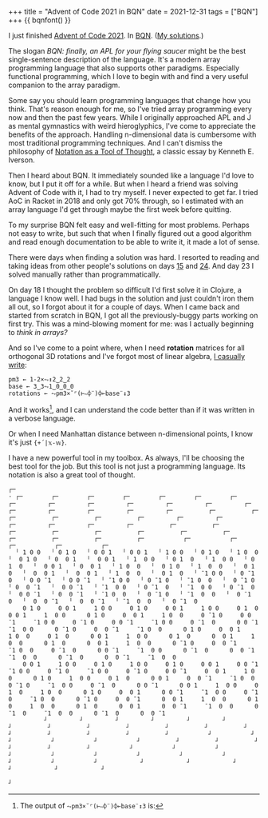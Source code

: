 +++
title = "Advent of Code 2021 in BQN"
date = 2021-12-31
tags = ["BQN"]
+++
{{ bqnfont() }}

I just finished [Advent of Code 2021](https://adventofcode.com/2021). In [BQN](https://mlochbaum.github.io/BQN/). ([My solutions](https://github.com/dancek/bqn-advent2021).)

The slogan *BQN: finally, an APL for your flying saucer* might be the best single-sentence description of the language. It's a modern array programming language that also supports other paradigms. Especially functional programming, which I love to begin with and find a very useful companion to the array paradigm.

Some say you should learn programming languages that change how you think. That's reason enough for me, so I've tried array programming every now and then the past few years. While I originally approached APL and J as mental gymnastics with weird hieroglyphics, I've come to appreciate the benefits of the approach. Handling n-dimensional data is cumbersome with most traditional programming techniques. And I can't dismiss the philosophy of [Notation as a Tool of Thought](https://www.jsoftware.com/papers/tot.htm), a classic essay by Kenneth E. Iverson.

Then I heard about BQN. It immediately sounded like a language I'd love to know, but I put it off for a while. But when I heard a friend was solving Advent of Code with it, I had to try myself. I never expected to get far. I tried AoC in Racket in 2018 and only got 70% through, so I estimated with an array language I'd get through maybe the first week before quitting.

To my surprise BQN felt easy and well-fitting for most problems. Perhaps not easy to write, but such that when I finally figured out a good algorithm and read enough documentation to be able to write it, it made a lot of sense.

There were days when finding a solution was hard. I resorted to reading and taking ideas from other people's solutions on days [15](https://github.com/dancek/bqn-advent2021/blob/master/15.bqn) and [24](https://github.com/dancek/bqn-advent2021/blob/master/24.bqn). And day 23 I solved manually rather than programmatically.

On day 18 I thought the problem so difficult I'd first solve it in Clojure, a language I know well. I had bugs in the solution and just couldn't iron them all out, so I forgot about it for a couple of days. When I came back and started from scratch in BQN, I got all the previously-buggy parts working on first try. This was a mind-blowing moment for me: was I actually beginning to *think in arrays?*

And so I've come to a point where, when I need **rotation** matrices for all orthogonal 3D rotations and I've forgot most of linear algebra, [I casually write](https://github.com/dancek/bqn-advent2021/blob/master/19.bqn#L27-L30):
```
pm3 ← 1-2×⥊↕2‿2‿2
base ← 3‿3⥊1‿0‿0‿0
rotations ← ⥊pm3×˘⌜(⊢∾⌽¨)⌽⟜base¨↕3
```
And it works[^1], and I can understand the code better than if it was written in a verbose language.

Or when I need Manhattan distance between n-dimensional points, I know it's just `{+´|𝕩-𝕨}`.

I have a new powerful tool in my toolbox. As always, I'll be choosing the best tool for the job. But this tool is not just a programming language. Its notation is also a great tool of thought.

[^1]: The output of `⥊pm3×˘⌜(⊢∾⌽¨)⌽⟜base¨↕3` is:

```
┌─
· ┌─        ┌─        ┌─        ┌─        ┌─        ┌─        ┌─         ┌─         ┌─         ┌─         ┌─         ┌─         ┌─         ┌─         ┌─         ┌─         ┌─         ┌─         ┌─          ┌─          ┌─          ┌─          ┌─          ┌─          ┌─         ┌─         ┌─         ┌─         ┌─         ┌─         ┌─          ┌─          ┌─          ┌─          ┌─          ┌─          ┌─          ┌─          ┌─          ┌─          ┌─          ┌─          ┌─           ┌─           ┌─           ┌─           ┌─           ┌─
  ╵ 1 0 0   ╵ 0 1 0   ╵ 0 0 1   ╵ 0 0 1   ╵ 1 0 0   ╵ 0 1 0   ╵ 1 0  0   ╵  0 1 0   ╵ 0  0 1   ╵  0 0 1   ╵ 1  0 0   ╵ 0 1  0   ╵ 1  0 0   ╵ 0 1  0   ╵  0 0 1   ╵ 0  0 1   ╵ 1 0  0   ╵  0 1 0   ╵ 1  0  0   ╵  0 1  0   ╵  0  0 1   ╵  0  0 1   ╵ 1  0  0   ╵  0 1  0   ╵ ¯1 0 0   ╵ 0 ¯1 0   ╵ 0 0 ¯1   ╵ 0 0 ¯1   ╵ ¯1 0 0   ╵ 0 ¯1 0   ╵ ¯1 0  0   ╵  0 ¯1 0   ╵ 0  0 ¯1   ╵  0 0 ¯1   ╵ ¯1  0 0   ╵ 0 ¯1  0   ╵ ¯1  0 0   ╵ 0 ¯1  0   ╵  0 0 ¯1   ╵ 0  0 ¯1   ╵ ¯1 0  0   ╵  0 ¯1 0   ╵ ¯1  0  0   ╵  0 ¯1  0   ╵  0  0 ¯1   ╵  0  0 ¯1   ╵ ¯1  0  0   ╵  0 ¯1  0
    0 1 0     0 0 1     1 0 0     0 1 0     0 0 1     1 0 0     0 1  0      0 0 1     1  0 0      0 1 0     0  0 1     1 0  0     0 ¯1 0     0 0 ¯1     ¯1 0 0     0 ¯1 0     0 0 ¯1     ¯1 0 0     0 ¯1  0      0 0 ¯1     ¯1  0 0      0 ¯1 0     0  0 ¯1     ¯1 0  0      0 1 0     0  0 1     1 0  0     0 1  0      0 0 1     1  0 0      0 1  0      0  0 1     1  0  0      0 1  0      0  0 1     1  0  0      0 ¯1 0     0  0 ¯1     ¯1 0  0     0 ¯1  0      0 0 ¯1     ¯1  0 0      0 ¯1  0      0  0 ¯1     ¯1  0  0      0 ¯1  0      0  0 ¯1     ¯1  0  0
    0 0 1     1 0 0     0 1 0     1 0 0     0 1 0     0 0 1     0 0 ¯1     ¯1 0 0     0 ¯1 0     ¯1 0 0     0 ¯1 0     0 0 ¯1     0  0 1     1 0  0      0 1 0     1  0 0     0 1  0      0 0 1     0  0 ¯1     ¯1 0  0      0 ¯1 0     ¯1  0 0     0 ¯1  0      0 0 ¯1      0 0 1     1  0 0     0 1  0     1 0  0      0 1 0     0  0 1      0 0 ¯1     ¯1  0 0     0 ¯1  0     ¯1 0  0      0 ¯1 0     0  0 ¯1      0  0 1     1  0  0      0 1  0     1  0  0      0 1  0      0  0 1      0  0 ¯1     ¯1  0  0      0 ¯1  0     ¯1  0  0      0 ¯1  0      0  0 ¯1
          ┘         ┘         ┘         ┘         ┘         ┘          ┘          ┘          ┘          ┘          ┘          ┘          ┘          ┘          ┘          ┘          ┘          ┘           ┘           ┘           ┘           ┘           ┘           ┘          ┘          ┘          ┘          ┘          ┘          ┘           ┘           ┘           ┘           ┘           ┘           ┘           ┘           ┘           ┘           ┘           ┘           ┘            ┘            ┘            ┘            ┘            ┘            ┘
                                                                                                                                                                                                                                                                                                                                                                                                                                                                                                                                                                          ┘
```
